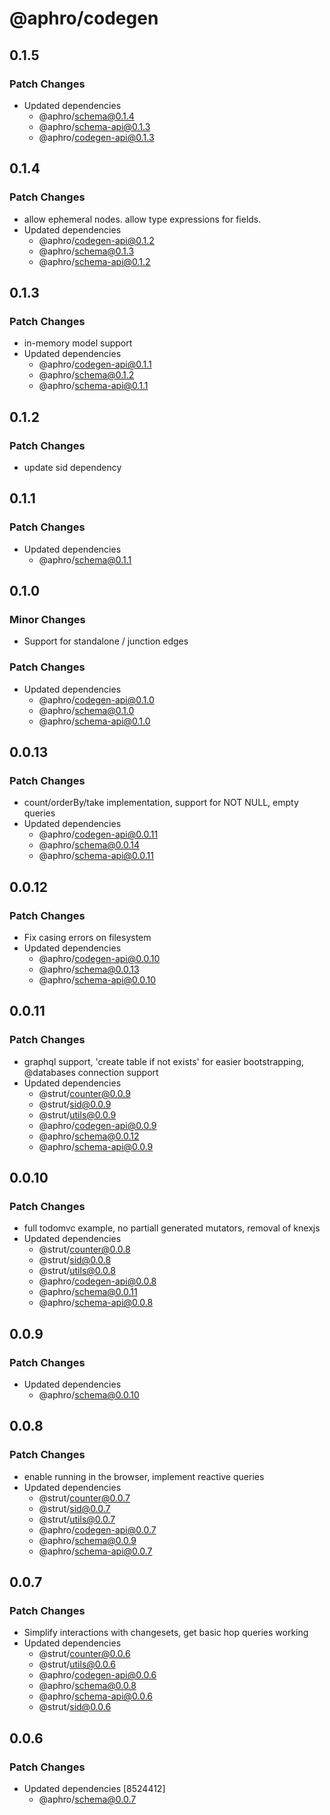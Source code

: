 # @aphro/codegen

## 0.1.5

### Patch Changes

- Updated dependencies
  - @aphro/schema@0.1.4
  - @aphro/schema-api@0.1.3
  - @aphro/codegen-api@0.1.3

## 0.1.4

### Patch Changes

- allow ephemeral nodes. allow type expressions for fields.
- Updated dependencies
  - @aphro/codegen-api@0.1.2
  - @aphro/schema@0.1.3
  - @aphro/schema-api@0.1.2

## 0.1.3

### Patch Changes

- in-memory model support
- Updated dependencies
  - @aphro/codegen-api@0.1.1
  - @aphro/schema@0.1.2
  - @aphro/schema-api@0.1.1

## 0.1.2

### Patch Changes

- update sid dependency

## 0.1.1

### Patch Changes

- Updated dependencies
  - @aphro/schema@0.1.1

## 0.1.0

### Minor Changes

- Support for standalone / junction edges

### Patch Changes

- Updated dependencies
  - @aphro/codegen-api@0.1.0
  - @aphro/schema@0.1.0
  - @aphro/schema-api@0.1.0

## 0.0.13

### Patch Changes

- count/orderBy/take implementation, support for NOT NULL, empty queries
- Updated dependencies
  - @aphro/codegen-api@0.0.11
  - @aphro/schema@0.0.14
  - @aphro/schema-api@0.0.11

## 0.0.12

### Patch Changes

- Fix casing errors on filesystem
- Updated dependencies
  - @aphro/codegen-api@0.0.10
  - @aphro/schema@0.0.13
  - @aphro/schema-api@0.0.10

## 0.0.11

### Patch Changes

- graphql support, 'create table if not exists' for easier bootstrapping, @databases connection support
- Updated dependencies
  - @strut/counter@0.0.9
  - @strut/sid@0.0.9
  - @strut/utils@0.0.9
  - @aphro/codegen-api@0.0.9
  - @aphro/schema@0.0.12
  - @aphro/schema-api@0.0.9

## 0.0.10

### Patch Changes

- full todomvc example, no partiall generated mutators, removal of knexjs
- Updated dependencies
  - @strut/counter@0.0.8
  - @strut/sid@0.0.8
  - @strut/utils@0.0.8
  - @aphro/codegen-api@0.0.8
  - @aphro/schema@0.0.11
  - @aphro/schema-api@0.0.8

## 0.0.9

### Patch Changes

- Updated dependencies
  - @aphro/schema@0.0.10

## 0.0.8

### Patch Changes

- enable running in the browser, implement reactive queries
- Updated dependencies
  - @strut/counter@0.0.7
  - @strut/sid@0.0.7
  - @strut/utils@0.0.7
  - @aphro/codegen-api@0.0.7
  - @aphro/schema@0.0.9
  - @aphro/schema-api@0.0.7

## 0.0.7

### Patch Changes

- Simplify interactions with changesets, get basic hop queries working
- Updated dependencies
  - @strut/counter@0.0.6
  - @strut/utils@0.0.6
  - @aphro/codegen-api@0.0.6
  - @aphro/schema@0.0.8
  - @aphro/schema-api@0.0.6
  - @strut/sid@0.0.6

## 0.0.6

### Patch Changes

- Updated dependencies [8524412]
  - @aphro/schema@0.0.7

